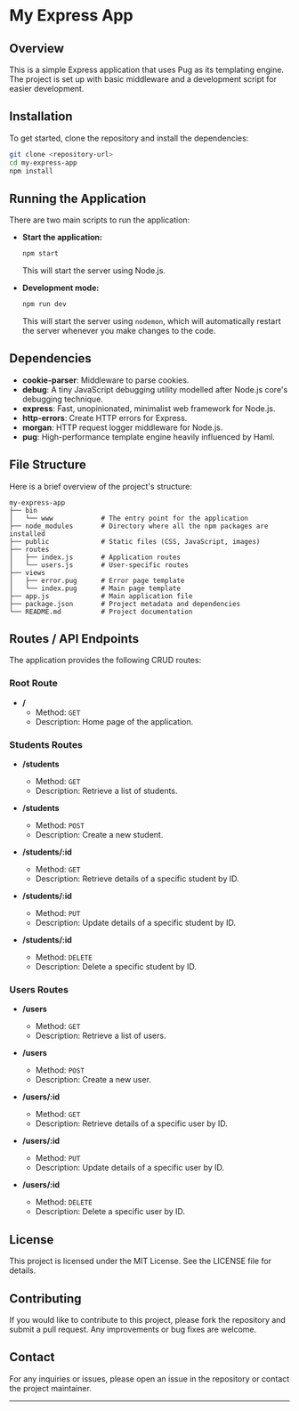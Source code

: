 # My Express App

## Overview

This is a simple Express application that uses Pug as its templating engine. The project is set up with basic middleware and a development script for easier development.

## Installation

To get started, clone the repository and install the dependencies:

```sh
git clone <repository-url>
cd my-express-app
npm install
```

## Running the Application

There are two main scripts to run the application:

- **Start the application:** 
  ```sh
  npm start
  ```
  This will start the server using Node.js.

- **Development mode:** 
  ```sh
  npm run dev
  ```
  This will start the server using `nodemon`, which will automatically restart the server whenever you make changes to the code.

## Dependencies

- **cookie-parser**: Middleware to parse cookies.
- **debug**: A tiny JavaScript debugging utility modelled after Node.js core's debugging technique.
- **express**: Fast, unopinionated, minimalist web framework for Node.js.
- **http-errors**: Create HTTP errors for Express.
- **morgan**: HTTP request logger middleware for Node.js.
- **pug**: High-performance template engine heavily influenced by Haml.

## File Structure

Here is a brief overview of the project's structure:

```
my-express-app
├── bin
│   └── www            # The entry point for the application
├── node_modules       # Directory where all the npm packages are installed
├── public             # Static files (CSS, JavaScript, images)
├── routes
│   ├── index.js       # Application routes
│   └── users.js       # User-specific routes
├── views
│   ├── error.pug      # Error page template
│   └── index.pug      # Main page template
├── app.js             # Main application file
├── package.json       # Project metadata and dependencies
└── README.md          # Project documentation
```

## Routes / API Endpoints

The application provides the following CRUD routes:

### Root Route

- **/** 
  - Method: `GET`
  - Description: Home page of the application.

### Students Routes

- **/students**
  - Method: `GET`
  - Description: Retrieve a list of students.

- **/students**
  - Method: `POST`
  - Description: Create a new student.

- **/students/:id**
  - Method: `GET`
  - Description: Retrieve details of a specific student by ID.

- **/students/:id**
  - Method: `PUT`
  - Description: Update details of a specific student by ID.

- **/students/:id**
  - Method: `DELETE`
  - Description: Delete a specific student by ID.

### Users Routes

- **/users**
  - Method: `GET`
  - Description: Retrieve a list of users.

- **/users**
  - Method: `POST`
  - Description: Create a new user.

- **/users/:id**
  - Method: `GET`
  - Description: Retrieve details of a specific user by ID.

- **/users/:id**
  - Method: `PUT`
  - Description: Update details of a specific user by ID.

- **/users/:id**
  - Method: `DELETE`
  - Description: Delete a specific user by ID.

## License

This project is licensed under the MIT License. See the LICENSE file for details.

## Contributing

If you would like to contribute to this project, please fork the repository and submit a pull request. Any improvements or bug fixes are welcome.

## Contact

For any inquiries or issues, please open an issue in the repository or contact the project maintainer.

---

